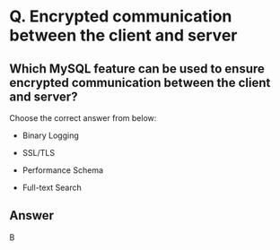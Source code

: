 # Q. Encrypted communication between the client and server

## Which MySQL feature can be used to ensure encrypted communication between the client and server?

Choose the correct answer from below:

- Binary Logging

- SSL/TLS

- Performance Schema

- Full-text Search


## Answer
B
